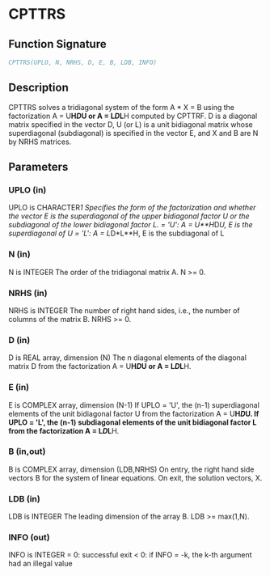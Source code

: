 # CPTTRS

## Function Signature

```fortran
CPTTRS(UPLO, N, NRHS, D, E, B, LDB, INFO)
```

## Description


 CPTTRS solves a tridiagonal system of the form
    A * X = B
 using the factorization A = U**H*D*U or A = L*D*L**H computed by CPTTRF.
 D is a diagonal matrix specified in the vector D, U (or L) is a unit
 bidiagonal matrix whose superdiagonal (subdiagonal) is specified in
 the vector E, and X and B are N by NRHS matrices.

## Parameters

### UPLO (in)

UPLO is CHARACTER*1 Specifies the form of the factorization and whether the vector E is the superdiagonal of the upper bidiagonal factor U or the subdiagonal of the lower bidiagonal factor L. = 'U': A = U**H*D*U, E is the superdiagonal of U = 'L': A = L*D*L**H, E is the subdiagonal of L

### N (in)

N is INTEGER The order of the tridiagonal matrix A. N >= 0.

### NRHS (in)

NRHS is INTEGER The number of right hand sides, i.e., the number of columns of the matrix B. NRHS >= 0.

### D (in)

D is REAL array, dimension (N) The n diagonal elements of the diagonal matrix D from the factorization A = U**H*D*U or A = L*D*L**H.

### E (in)

E is COMPLEX array, dimension (N-1) If UPLO = 'U', the (n-1) superdiagonal elements of the unit bidiagonal factor U from the factorization A = U**H*D*U. If UPLO = 'L', the (n-1) subdiagonal elements of the unit bidiagonal factor L from the factorization A = L*D*L**H.

### B (in,out)

B is COMPLEX array, dimension (LDB,NRHS) On entry, the right hand side vectors B for the system of linear equations. On exit, the solution vectors, X.

### LDB (in)

LDB is INTEGER The leading dimension of the array B. LDB >= max(1,N).

### INFO (out)

INFO is INTEGER = 0: successful exit < 0: if INFO = -k, the k-th argument had an illegal value

